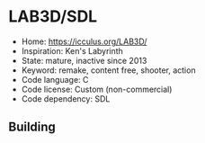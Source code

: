 # LAB3D/SDL

- Home: https://icculus.org/LAB3D/
- Inspiration: Ken's Labyrinth
- State: mature, inactive since 2013
- Keyword: remake, content free, shooter, action
- Code language: C
- Code license: Custom (non-commercial)
- Code dependency: SDL

## Building
